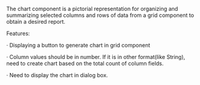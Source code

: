 The chart component is a pictorial representation for organizing and summarizing selected columns and rows of data from a grid component to obtain a desired report. 

Features:

·         Displaying a button to generate chart in grid component  

·         Column values should be in number. If it is in other format(like String), need to create chart based on the total count of column fields.  


·         Need to display the chart in dialog box. 

